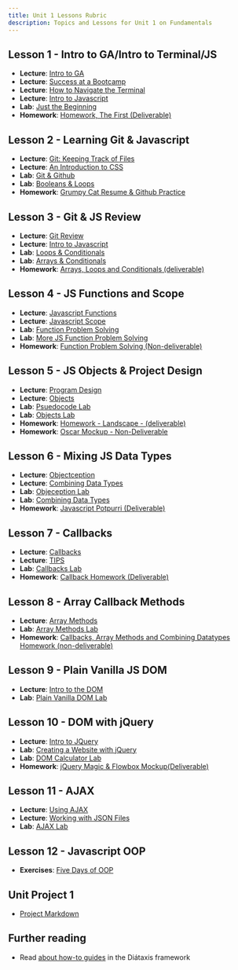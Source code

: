 ```yaml
---
title: Unit 1 Lessons Rubric
description: Topics and Lessons for Unit 1 on Fundamentals
---
```


## Lesson 1 - Intro to GA/Intro to Terminal/JS

- **Lecture**: [Intro to GA](https://git.generalassemb.ly/AlexMerced/unit_1_html_css_js/blob/main/day_01/instructor_notes/1.%20CULTURE.md)
- **Lecture**: [Success at a Bootcamp](https://git.generalassemb.ly/AlexMerced/unit_1_html_css_js/blob/main/day_01/instructor_notes/2.%20SUCCESS.md)
- **Lecture**: [How to Navigate the Terminal](https://git.generalassemb.ly/AlexMerced/unit_1_html_css_js/blob/main/day_01/instructor_notes/3.%20TERMINAL_NAVIGATION.md)
- **Lecture**: [Intro to Javascript](https://git.generalassemb.ly/AlexMerced/unit_1_html_css_js/blob/main/day_01/instructor_notes/5.%20INTRO_TO_JAVASCRIPT.md)
- **Lab**: [Just the Beginning](https://git.generalassemb.ly/AlexMerced/unit_1_html_css_js/blob/main/day_01/student_labs/just_the_beginning.md)
- **Homework**: [Homework, The First (Deliverable)](https://git.generalassemb.ly/AlexMerced/unit_1_html_css_js/tree/main/day_01/homework)

## Lesson 2 - Learning Git & Javascript

- **Lecture**: [Git: Keeping Track of Files](https://git.generalassemb.ly/AlexMerced/unit_1_html_css_js/blob/main/day_02/instructor_notes/1.%20Git.md)
- **Lecture**: [An Introduction to CSS](https://git.generalassemb.ly/AlexMerced/unit_1_html_css_js/blob/main/day_02/instructor_notes/2_CSS.md)
- **Lab**: [Git & Github](https://git.generalassemb.ly/AlexMerced/unit_1_html_css_js/blob/main/day_02/student_labs/git_and_github.md)
- **Lab**: [Booleans & Loops](https://git.generalassemb.ly/AlexMerced/unit_1_html_css_js/blob/main/day_02/student_labs/booleans_and_loops.md)
- **Homework**: [Grumpy Cat Resume & Github Practice](https://git.generalassemb.ly/AlexMerced/unit_1_html_css_js/tree/main/day_02/homework)

## Lesson 3 - Git & JS Review

- **Lecture**: [Git Review](https://git.generalassemb.ly/AlexMerced/unit_1_html_css_js/tree/main/day_03/morning_exercise)
- **Lecture**: [Intro to Javascript](https://git.generalassemb.ly/AlexMerced/unit_1_html_css_js/tree/main/day_03/instructor_notes)
- **Lab**: [Loops & Conditionals](https://git.generalassemb.ly/AlexMerced/unit_1_html_css_js/blob/main/day_03/student_labs/morning_lab.md)
- **Lab**: [Arrays & Conditionals](https://git.generalassemb.ly/AlexMerced/unit_1_html_css_js/blob/main/day_02/student_labs/booleans_and_loops.md)
- **Homework**: [Arrays, Loops and Conditionals (deliverable)](https://git.generalassemb.ly/AlexMerced/unit_1_html_css_js/tree/main/day_03/homework)

## Lesson 4 - JS Functions and Scope

- **Lecture**: [Javascript Functions](https://git.generalassemb.ly/AlexMerced/lessons/blob/main/unit1/1/functions.md)
- **Lecture**: [Javascript Scope](https://git.generalassemb.ly/AlexMerced/unit_1_html_css_js/blob/main/day_04/instructor_notes/2.%20SCOPE.md)
- **Lab**: [Function Problem Solving](https://git.generalassemb.ly/AlexMerced/unit_1_html_css_js/blob/main/day_04/student_labs/morning_lab.md)
- **Lab**: [More JS Function Problem Solving](https://git.generalassemb.ly/AlexMerced/unit_1_html_css_js/blob/main/day_04/student_labs/afternoon_lab.md)
- **Homework**: [Function Problem Solving (Non-deliverable)](https://git.generalassemb.ly/AlexMerced/unit_1_html_css_js/tree/main/day_04/homework)

## Lesson 5 - JS Objects & Project Design

- **Lecture**: [Program Design](https://git.generalassemb.ly/AlexMerced/unit_1_html_css_js/blob/main/day_05/instructor_notes/1.%20Program%20Design.md)
- **Lecture**: [Objects](https://git.generalassemb.ly/AlexMerced/intro_to_objects)
- **Lab**: [Psuedocode Lab](https://git.generalassemb.ly/AlexMerced/unit_1_html_css_js/blob/main/day_05/student_labs/1_pseudocode_lab.md)
- **Lab**: [Objects Lab](https://git.generalassemb.ly/AlexMerced/unit_1_html_css_js/blob/main/day_05/student_labs/2_objects_lab.md)
- **Homework**: [Homework - Landscape - (deliverable)](https://git.generalassemb.ly/AlexMerced/unit_1_html_css_js/blob/main/day_05/homework/landscaper.md)
- **Homework**: [Oscar Mockup - Non-Deliverable](https://git.generalassemb.ly/AlexMerced/unit_1_html_css_js/tree/main/day_05/homework/oscar)

## Lesson 6 - Mixing JS Data Types

- **Lecture**: [Objectception](https://git.generalassemb.ly/AlexMerced/unit_1_html_css_js/blob/main/day_06/instructor_notes/1.%20Object-ception.md)
- **Lecture**: [Combining Data Types](https://git.generalassemb.ly/AlexMerced/unit_1_html_css_js/blob/main/day_06/instructor_notes/2.%20Combining%20Data%20Types.md)
- **Lab**: [Objeception Lab](https://git.generalassemb.ly/AlexMerced/unit_1_html_css_js/blob/main/day_06/student_labs/1_object-ception_lab.md)
- **Lab**: [Combining Data Types](https://git.generalassemb.ly/AlexMerced/unit_1_html_css_js/blob/main/day_06/student_labs/2_combining_datatypes_lab.md)
- **Homework**: [Javascript Potpurri (Deliverable)](https://git.generalassemb.ly/AlexMerced/unit_1_html_css_js/tree/main/day_06/homework)

## Lesson 7 - Callbacks

- **Lecture**: [Callbacks](https://git.generalassemb.ly/AlexMerced/unit_1_html_css_js/blob/main/day_07/instructor_notes/1.%20Callbacks.md)
- **Lecture**: [TIPS](https://git.generalassemb.ly/AlexMerced/unit_1_html_css_js/blob/main/day_07/instructor_notes/3.%20TIPS.md)
- **Lab**: [Callbacks Lab](https://git.generalassemb.ly/AlexMerced/unit_1_html_css_js/blob/main/day_07/student_labs/1_callbacks_lab.md)
- **Homework**: [Callback Homework (Deliverable)](https://git.generalassemb.ly/AlexMerced/unit_1_html_css_js/tree/main/day_07/homework)

## Lesson 8 - Array Callback Methods

- **Lecture**: [Array Methods](https://git.generalassemb.ly/AlexMerced/unit_1_html_css_js/blob/main/day_07/instructor_notes/2.%20array_methods_w_callbacks%20(optional).md)
- **Lab**: [Array Methods Lab](https://git.generalassemb.ly/AlexMerced/unit_1_html_css_js/blob/main/day_07/student_labs/2_array_methods_callbacks_lab.md)
- **Homework**: [Callbacks, Array Methods and Combining Datatypes Homework (non-deliverable)](https://git.generalassemb.ly/AlexMerced/unit_1_html_css_js/tree/main/day_07/homework)

## Lesson 9 - Plain Vanilla JS DOM

- **Lecture**: [Intro to the DOM](https://git.generalassemb.ly/AlexMerced/Intro_To_DOM_Lessons/blob/master/introtodom.md)
- **Lab**: [Plain Vanilla DOM Lab](https://git.generalassemb.ly/AlexMerced/unit_1_html_css_js/blob/main/day_08/student_labs/morning_lab.md)

## Lesson 10 - DOM with jQuery

- **Lecture**: [Intro to JQuery](https://git.generalassemb.ly/AlexMerced/unit_1_html_css_js/blob/main/day_08/instructor_notes/intro_to_jQuery.md)
- **Lab**: [Creating a Website with jQuery](https://git.generalassemb.ly/AlexMerced/unit_1_html_css_js/blob/main/day_08/student_labs/afternoon_lab.md)
- **Lab**: [DOM Calculator Lab](https://git.generalassemb.ly/AlexMerced/unit_1_html_css_js/blob/main/day_10/student_labs/Morning.md)
- **Homework**: [jQuery Magic & Flowbox Mockup(Deliverable)](https://git.generalassemb.ly/AlexMerced/unit_1_html_css_js/tree/main/day_08/homework)

## Lesson 11 - AJAX

- **Lecture**: [Using AJAX](https://git.generalassemb.ly/AlexMerced/Intro_To_DOM_Lessons/blob/master/ajax.md)
- **Lecture**: [Working with JSON Files](https://git.generalassemb.ly/AlexMerced/Intro_To_DOM_Lessons/blob/master/json.md)
- **Lab**: [AJAX Lab](https://git.generalassemb.ly/AlexMerced/unit_1_html_css_js/blob/main/day_11/student_labs/ajax-lab.md)


## Lesson 12 - Javascript OOP

- **Exercises**: [Five Days of OOP](https://git.generalassemb.ly/SEIR-AM-RESOURCES/5daysofOOP)


## Unit Project 1
- [Project Markdown](https://git.generalassemb.ly/AlexMerced/lessons/blob/main/projects/project1.md)

## Further reading

- Read [about how-to guides](https://diataxis.fr/how-to-guides/) in the Diátaxis framework